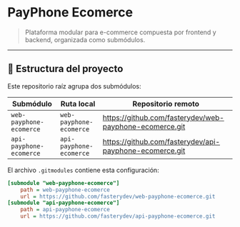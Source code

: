 # PayPhone Ecomerce

> Plataforma modular para e-commerce compuesta por frontend y backend, organizada como submódulos.

---

## 📂 Estructura del proyecto

Este repositorio raíz agrupa dos submódulos:

| Submódulo | Ruta local | Repositorio remoto |
|---|---|---|
| `web-payphone-ecomerce` | `web-payphone-ecomerce` | https://github.com/fasterydev/web-payphone-ecomerce.git |
| `api-payphone-ecomerce` | `api-payphone-ecomerce` | https://github.com/fasterydev/api-payphone-ecomerce.git |

El archivo `.gitmodules` contiene esta configuración:

```ini
[submodule "web-payphone-ecomerce"]
    path = web-payphone-ecomerce
    url = https://github.com/fasterydev/web-payphone-ecomerce.git
[submodule "api-payphone-ecomerce"]
    path = api-payphone-ecomerce
    url = https://github.com/fasterydev/api-payphone-ecomerce.git
